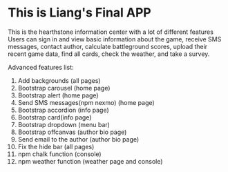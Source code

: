 # This is Liang's Final APP
This is the hearthstone information center with a lot of different features
Users can sign in and view basic information about the game, receive SMS messages,
contact author, calculate battleground scores, upload their recent game data,
find all cards, check the weather, and take a survey.

Advanced features list:
1. Add backgrounds (all pages)
2. Bootstrap carousel (home page)
3. Bootstrap alert (home page)
4. Send SMS messages(npm nexmo) (home page)
5. Bootstrap accordion (info page)
6. Bootstrap card(info page)
7. Bootstrap dropdown (menu bar)
8. Bootstrap offcanvas (author bio page)
9. Send email to the author (author bio page)
10. Fix the hide bar (all pages)
11. npm chalk function (console)
12. npm weather function (weather page and console)

